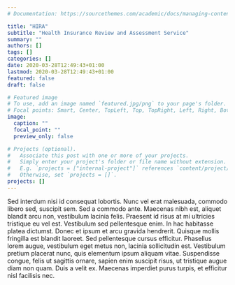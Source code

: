 ```yaml
---
# Documentation: https://sourcethemes.com/academic/docs/managing-content/

title: "HIRA"
subtitle: "Health Insurance Review and Assessment Service"
summary: ""
authors: []
tags: []
categories: []
date: 2020-03-28T12:49:43+01:00
lastmod: 2020-03-28T12:49:43+01:00
featured: false
draft: false

# Featured image
# To use, add an image named `featured.jpg/png` to your page's folder.
# Focal points: Smart, Center, TopLeft, Top, TopRight, Left, Right, BottomLeft, Bottom, BottomRight.
image:
  caption: ""
  focal_point: ""
  preview_only: false

# Projects (optional).
#   Associate this post with one or more of your projects.
#   Simply enter your project's folder or file name without extension.
#   E.g. `projects = ["internal-project"]` references `content/project/deep-learning/index.md`.
#   Otherwise, set `projects = []`.
projects: []
---
```


Sed interdum nisi id consequat lobortis. Nunc vel erat malesuada, commodo libero sed, suscipit sem. Sed a commodo ante. Maecenas nibh est, aliquet blandit arcu non, vestibulum lacinia felis. Praesent id risus at mi ultricies tristique eu vel est. Vestibulum sed pellentesque enim. In hac habitasse platea dictumst. Donec et ipsum et arcu gravida hendrerit. Quisque mollis fringilla est blandit laoreet. Sed pellentesque cursus efficitur. Phasellus lorem augue, vestibulum eget metus non, lacinia sollicitudin est. Vestibulum pretium placerat nunc, quis elementum ipsum aliquam vitae. Suspendisse congue, felis ut sagittis ornare, sapien enim suscipit risus, ut tristique augue diam non quam. Duis a velit ex. Maecenas imperdiet purus turpis, et efficitur nisl facilisis nec.
